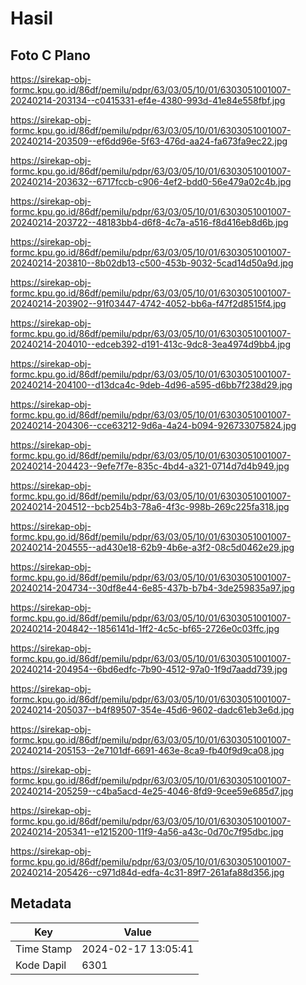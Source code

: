 # Hasil

## Foto C Plano

https://sirekap-obj-formc.kpu.go.id/86df/pemilu/pdpr/63/03/05/10/01/6303051001007-20240214-203134--c0415331-ef4e-4380-993d-41e84e558fbf.jpg

https://sirekap-obj-formc.kpu.go.id/86df/pemilu/pdpr/63/03/05/10/01/6303051001007-20240214-203509--ef6dd96e-5f63-476d-aa24-fa673fa9ec22.jpg

https://sirekap-obj-formc.kpu.go.id/86df/pemilu/pdpr/63/03/05/10/01/6303051001007-20240214-203632--6717fccb-c906-4ef2-bdd0-56e479a02c4b.jpg

https://sirekap-obj-formc.kpu.go.id/86df/pemilu/pdpr/63/03/05/10/01/6303051001007-20240214-203722--48183bb4-d6f8-4c7a-a516-f8d416eb8d6b.jpg

https://sirekap-obj-formc.kpu.go.id/86df/pemilu/pdpr/63/03/05/10/01/6303051001007-20240214-203810--8b02db13-c500-453b-9032-5cad14d50a9d.jpg

https://sirekap-obj-formc.kpu.go.id/86df/pemilu/pdpr/63/03/05/10/01/6303051001007-20240214-203902--91f03447-4742-4052-bb6a-f47f2d8515f4.jpg

https://sirekap-obj-formc.kpu.go.id/86df/pemilu/pdpr/63/03/05/10/01/6303051001007-20240214-204010--edceb392-d191-413c-9dc8-3ea4974d9bb4.jpg

https://sirekap-obj-formc.kpu.go.id/86df/pemilu/pdpr/63/03/05/10/01/6303051001007-20240214-204100--d13dca4c-9deb-4d96-a595-d6bb7f238d29.jpg

https://sirekap-obj-formc.kpu.go.id/86df/pemilu/pdpr/63/03/05/10/01/6303051001007-20240214-204306--cce63212-9d6a-4a24-b094-926733075824.jpg

https://sirekap-obj-formc.kpu.go.id/86df/pemilu/pdpr/63/03/05/10/01/6303051001007-20240214-204423--9efe7f7e-835c-4bd4-a321-0714d7d4b949.jpg

https://sirekap-obj-formc.kpu.go.id/86df/pemilu/pdpr/63/03/05/10/01/6303051001007-20240214-204512--bcb254b3-78a6-4f3c-998b-269c225fa318.jpg

https://sirekap-obj-formc.kpu.go.id/86df/pemilu/pdpr/63/03/05/10/01/6303051001007-20240214-204555--ad430e18-62b9-4b6e-a3f2-08c5d0462e29.jpg

https://sirekap-obj-formc.kpu.go.id/86df/pemilu/pdpr/63/03/05/10/01/6303051001007-20240214-204734--30df8e44-6e85-437b-b7b4-3de259835a97.jpg

https://sirekap-obj-formc.kpu.go.id/86df/pemilu/pdpr/63/03/05/10/01/6303051001007-20240214-204842--1856141d-1ff2-4c5c-bf65-2726e0c03ffc.jpg

https://sirekap-obj-formc.kpu.go.id/86df/pemilu/pdpr/63/03/05/10/01/6303051001007-20240214-204954--6bd6edfc-7b90-4512-97a0-1f9d7aadd739.jpg

https://sirekap-obj-formc.kpu.go.id/86df/pemilu/pdpr/63/03/05/10/01/6303051001007-20240214-205037--b4f89507-354e-45d6-9602-dadc61eb3e6d.jpg

https://sirekap-obj-formc.kpu.go.id/86df/pemilu/pdpr/63/03/05/10/01/6303051001007-20240214-205153--2e7101df-6691-463e-8ca9-fb40f9d9ca08.jpg

https://sirekap-obj-formc.kpu.go.id/86df/pemilu/pdpr/63/03/05/10/01/6303051001007-20240214-205259--c4ba5acd-4e25-4046-8fd9-9cee59e685d7.jpg

https://sirekap-obj-formc.kpu.go.id/86df/pemilu/pdpr/63/03/05/10/01/6303051001007-20240214-205341--e1215200-11f9-4a56-a43c-0d70c7f95dbc.jpg

https://sirekap-obj-formc.kpu.go.id/86df/pemilu/pdpr/63/03/05/10/01/6303051001007-20240214-205426--c971d84d-edfa-4c31-89f7-261afa88d356.jpg


## Metadata

| Key        | Value               |
| ---------- | ------------------- |
| Time Stamp | 2024-02-17 13:05:41 |
| Kode Dapil | 6301                |



